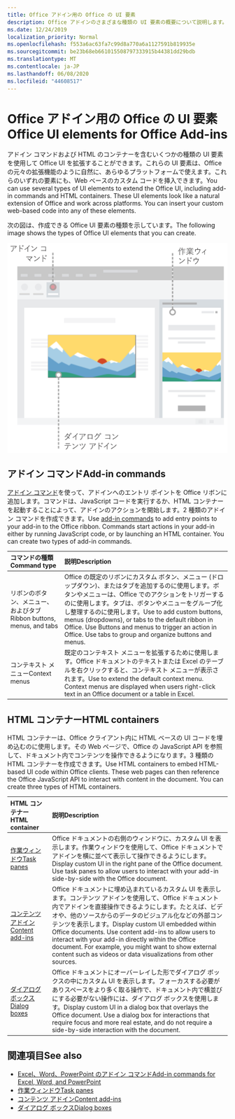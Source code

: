 ```yaml
---
title: Office アドイン用の Office の UI 要素
description: Office アドインのさまざまな種類の UI 要素の概要について説明します。
ms.date: 12/24/2019
localization_priority: Normal
ms.openlocfilehash: f553a6ac63fa7c99d8a770a6a1127591b819935e
ms.sourcegitcommit: be23b68eb661015508797333915b44381dd29bdb
ms.translationtype: MT
ms.contentlocale: ja-JP
ms.lasthandoff: 06/08/2020
ms.locfileid: "44608517"
---
```

# <a name="office-ui-elements-for-office-add-ins"></a><span data-ttu-id="3a5fa-103">Office アドイン用の Office の UI 要素</span><span class="sxs-lookup"><span data-stu-id="3a5fa-103">Office UI elements for Office Add-ins</span></span>

<span data-ttu-id="3a5fa-p101">アドイン コマンドおよび HTML のコンテナーを含むいくつかの種類の UI 要素を使用して Office UI を拡張することができます。これらの UI 要素は、Office の元々の拡張機能のように自然に、あらゆるプラットフォームで使えます。これらのいずれの要素にも、Web ベースのカスタム コードを挿入できます。</span><span class="sxs-lookup"><span data-stu-id="3a5fa-p101">You can use several types of UI elements to extend the Office UI, including add-in commands and HTML containers. These UI elements look like a natural extension of Office and work across platforms. You can insert your custom web-based code into any of these elements.</span></span>

<span data-ttu-id="3a5fa-107">次の図は、作成できる Office UI 要素の種類を示しています。</span><span class="sxs-lookup"><span data-stu-id="3a5fa-107">The following image shows the types of Office UI elements that you can create.</span></span>

![Office ドキュメントのリボン、タスク ウィンドウ、ダイアログ ボックス上のアドイン コマンドを示す図](../images/add-in-ui-elements.png)

## <a name="add-in-commands"></a><span data-ttu-id="3a5fa-109">アドイン コマンド</span><span class="sxs-lookup"><span data-stu-id="3a5fa-109">Add-in commands</span></span>

<span data-ttu-id="3a5fa-p102">[アドイン コマンド](add-in-commands.md)を使って、アドインへのエントリ ポイントを Office リボンに追加します。コマンドは、JavaScript コードを実行するか、HTML コンテナーを起動することによって、アドインのアクションを開始します。2 種類のアドイン コマンドを作成できます。</span><span class="sxs-lookup"><span data-stu-id="3a5fa-p102">Use [add-in commands](add-in-commands.md) to add entry points to your add-in to the Office ribbon. Commands start actions in your add-in either by running JavaScript code, or by launching an HTML container. You can create two types of add-in commands.</span></span>

|<span data-ttu-id="3a5fa-113">**コマンドの種類**</span><span class="sxs-lookup"><span data-stu-id="3a5fa-113">**Command type**</span></span>|<span data-ttu-id="3a5fa-114">**説明**</span><span class="sxs-lookup"><span data-stu-id="3a5fa-114">**Description**</span></span>|
|:---------------|:--------------|
|<span data-ttu-id="3a5fa-115">リボンのボタン、メニュー、およびタブ</span><span class="sxs-lookup"><span data-stu-id="3a5fa-115">Ribbon buttons, menus, and tabs</span></span>|<span data-ttu-id="3a5fa-p103">Office の既定のリボンにカスタム ボタン、メニュー (ドロップダウン)、またはタブを追加するのに使用します。ボタンやメニューは、Office でのアクションをトリガーするのに使用します。タブは、ボタンやメニューをグループ化し整理するのに使用します。</span><span class="sxs-lookup"><span data-stu-id="3a5fa-p103">Use to add custom buttons, menus (dropdowns), or tabs to the default ribbon in Office. Use Buttons and menus to trigger an action in Office. Use tabs to group and organize buttons and menus.</span></span>|
|<span data-ttu-id="3a5fa-119">コンテキスト メニュー</span><span class="sxs-lookup"><span data-stu-id="3a5fa-119">Context menus</span></span>| <span data-ttu-id="3a5fa-p104">既定のコンテキスト メニューを拡張するために使用します。Office ドキュメントのテキストまたは Excel のテーブルを右クリックすると、コンテキスト メニューが表示されます。</span><span class="sxs-lookup"><span data-stu-id="3a5fa-p104">Use to extend the default context menu. Context menus are displayed when users right-click text in an Office document or a table in Excel.</span></span>| 

## <a name="html-containers"></a><span data-ttu-id="3a5fa-122">HTML コンテナー</span><span class="sxs-lookup"><span data-stu-id="3a5fa-122">HTML containers</span></span>

<span data-ttu-id="3a5fa-p105">HTML コンテナーは、Office クライアント内に HTML ベースの UI コードを埋め込むのに使用します。その Web ページで、Office の JavaScript API を参照して、ドキュメント内でコンテンツを操作できるようになります。3 種類の HTML コンテナーを作成できます。</span><span class="sxs-lookup"><span data-stu-id="3a5fa-p105">Use HTML containers to embed HTML-based UI code within Office clients. These web pages can then reference the Office JavaScript API to interact with content in the document. You can create three types of HTML containers.</span></span>

|<span data-ttu-id="3a5fa-126">**HTML コンテナー**</span><span class="sxs-lookup"><span data-stu-id="3a5fa-126">**HTML container**</span></span>|<span data-ttu-id="3a5fa-127">**説明**</span><span class="sxs-lookup"><span data-stu-id="3a5fa-127">**Description**</span></span>|
|:-----------------|:--------------|
|[<span data-ttu-id="3a5fa-128">作業ウィンドウ</span><span class="sxs-lookup"><span data-stu-id="3a5fa-128">Task panes</span></span>](task-pane-add-ins.md)|<span data-ttu-id="3a5fa-p106">Office ドキュメントの右側のウィンドウに、カスタム UI を表示します。作業ウィンドウを使用して、Office ドキュメントでアドインを横に並べて表示して操作できるようにします。</span><span class="sxs-lookup"><span data-stu-id="3a5fa-p106">Display custom UI in the right pane of the Office document. Use task panes to allow users to interact with your add-in side-by-side with the Office document.</span></span>|
|[<span data-ttu-id="3a5fa-131">コンテンツ アドイン</span><span class="sxs-lookup"><span data-stu-id="3a5fa-131">Content add-ins</span></span>](content-add-ins.md)|<span data-ttu-id="3a5fa-p107">Office ドキュメントに埋め込まれているカスタム UI を表示します。コンテンツ アドインを使用して、Office ドキュメント内でアドインを直接操作できるようにします。たとえば、ビデオや、他のソースからのデータのビジュアル化などの外部コンテンツを表示します。</span><span class="sxs-lookup"><span data-stu-id="3a5fa-p107">Display custom UI embedded within Office documents. Use content add-ins to allow users to interact with your add-in directly within the Office document. For example, you might want to show external content such as videos or data visualizations from other sources.</span></span> |
|[<span data-ttu-id="3a5fa-135">ダイアログ ボックス</span><span class="sxs-lookup"><span data-stu-id="3a5fa-135">Dialog boxes</span></span>](dialog-boxes.md)|<span data-ttu-id="3a5fa-p108">Office ドキュメントにオーバーレイした形でダイアログ ボックスの中にカスタム UI を表示します。フォーカスする必要がありスペースをより多く取る操作で、ドキュメント内で横並びにする必要がない操作には、ダイアログ ボックスを使用します。</span><span class="sxs-lookup"><span data-stu-id="3a5fa-p108">Display custom UI in a dialog box that overlays the Office document. Use a dialog box for interactions that require focus and more real estate, and do not require a side-by-side interaction with the document.</span></span>|

## <a name="see-also"></a><span data-ttu-id="3a5fa-138">関連項目</span><span class="sxs-lookup"><span data-stu-id="3a5fa-138">See also</span></span>

- [<span data-ttu-id="3a5fa-139">Excel、Word、PowerPoint のアドイン コマンド</span><span class="sxs-lookup"><span data-stu-id="3a5fa-139">Add-in commands for Excel, Word, and PowerPoint</span></span>](add-in-commands.md)
- [<span data-ttu-id="3a5fa-140">作業ウィンドウ</span><span class="sxs-lookup"><span data-stu-id="3a5fa-140">Task panes</span></span>](task-pane-add-ins.md)
- [<span data-ttu-id="3a5fa-141">コンテンツ アドイン</span><span class="sxs-lookup"><span data-stu-id="3a5fa-141">Content add-ins</span></span>](content-add-ins.md)
- [<span data-ttu-id="3a5fa-142">ダイアログ ボックス</span><span class="sxs-lookup"><span data-stu-id="3a5fa-142">Dialog boxes</span></span>](dialog-boxes.md)
